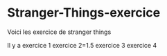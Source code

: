 # Stranger-Things-exercice
Voici les exercice de stranger things

Il y a exercice 1
       exercice 2=1.5
       exercice 3
       exercice 4
